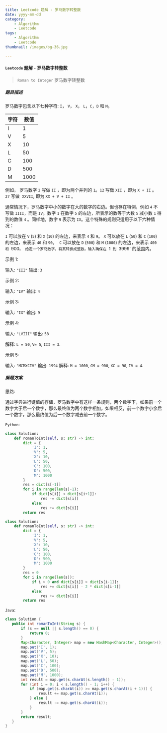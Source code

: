 ```yaml
---
title: Leetcode 题解 - 罗马数字转整数
date: yyyy-mm-dd
category: 
    - Algorithm
    - Leetcode
tags:
    - Algorithm
    - Leetcode
thumbnail: /images/bg-36.jpg

---
```


#### `Leetcode` 题解 `-` 罗马数字转整数

> `Roman to Integer` 罗马数字转整数

<!-- more -->

##### 题目描述

罗马数字包含以下七种字符: `I`， `V`， `X`， `L`，`C`，`D` 和 `M`。


字符    |      数值
--- | ---
I      |       1
V      |       5
X      |       10
L      |       50
C      |       100
D      |       500
M      |       1000

例如， 罗马数字 `2` 写做 `II` ，即为两个并列的 `1`。`12` 写做 `XII` ，即为 `X + II` 。 `27` 写做  `XXVII`, 即为 `XX + V + II` 。

通常情况下，罗马数字中小的数字在大的数字的右边。但也存在特例，例如 `4` 不写做 `IIII`，而是 `IV`。数字 `1` 在数字 `5` 的左边，所表示的数等于大数 `5` 减小数 `1` 得到的数值 `4` 。同样地，数字 `9` 表示为 `IX`。这个特殊的规则只适用于以下六种情况：

`I` 可以放在 `V` (`5`) 和 `X` (`10`) 的左边，来表示 `4` 和 `9`。
`X` 可以放在 `L` (`50`) 和 `C` (`100`) 的左边，来表示 `40` 和 `90`。 
`C` 可以放在 `D` (`500`) 和 `M` (`1000`) 的左边，来表示 `400 和 `900`。
给定一个罗马数字，将其转换成整数。输入确保在 `1` 到 `3999` 的范围内。

示例 1:

输入: `"III"`
输出: `3`

示例 2:

输入: `"IV"`
输出: `4`

示例 3:

输入: `"IX"`
输出: `9`

示例 4:

输入: `"LVIII"`
输出: `58`

解释: `L = 50`, `V= 5`, `III = 3`.

示例 5:

输入: `"MCMXCIV"`
输出: `1994`
解释: `M = 1000`, `CM = 900`, `XC = 90`, `IV = 4`.

##### 解题方案

思路:

通过字典进行键值的存储，罗马数字中有这样一条规则，两个数字下，如果前一个数字大于后一个数字，那么最终值为两个数字相加，如果相反，前一个数字小余后一个数字，那么最终值为后一个数字减去前一个数字。


`Python`:

```python
class Solution:
    def romanToInt(self, s: str) -> int:
        dict = {
            'I': 1,
            'V': 5,
            'X': 10,
            'L': 50,
            'C': 100,
            'D': 500,
            'M': 1000
        }
        res = dict[s[-1]]
        for i in range(len(s)-1):
            if dict[s[i]] < dict[s[i+1]]:
                res -= dict[s[i]]
            else:
                res += dict[s[i]]
        return res
```

```python
class Solution:
    def romanToInt(self, s: str) -> int:
        dict = {
            'I': 1,
            'V': 5,
            'X': 10,
            'L': 50,
            'C': 100,
            'D': 500,
            'M': 1000
        }
        res = 0
        for i in range(len(s)):
            if i > 0 and dict[s[i]] > dict[s[i-1]]:
                res += dict[s[i]] - 2 * dict[s[i-1]]
            else:
                res += dict[s[i]]
        return res
 ```

 `Java`:

 ```java
 class Solution {
    public int romanToInt(String s) {
        if (s == null || s.length() == 0) {
            return 0;
        }
        Map<Character, Integer> map = new HashMap<Character, Integer>();
        map.put('I', 1);
        map.put('V', 5);
        map.put('X', 10);
        map.put('L', 50);
        map.put('C', 100);
        map.put('D', 500);
        map.put('M', 1000);
        int result = map.get(s.charAt(s.length() - 1));
        for (int i = 0; i < s.length() - 1; i++) {
            if (map.get(s.charAt(i)) >= map.get(s.charAt(i + 1))) {
                result += map.get(s.charAt(i));
            } else {
                result -= map.get(s.charAt(i));
            }
        }
        return result;
    }
}
```

